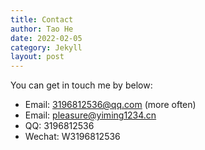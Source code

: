 ```yaml
---
title: Contact
author: Tao He
date: 2022-02-05
category: Jekyll
layout: post
---
```


You can get in touch me by below:

- Email: 3196812536@qq.com (more often)
- Email: pleasure@yiming1234.cn
- QQ: 3196812536
- Wechat: W3196812536

